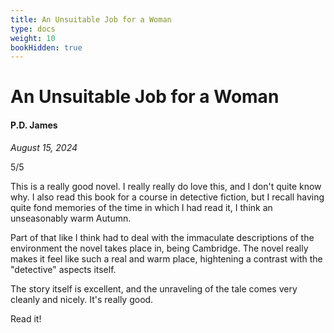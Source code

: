 ```yaml
---
title: An Unsuitable Job for a Woman
type: docs
weight: 10
bookHidden: true
---
```


# An Unsuitable Job for a Woman

#### P.D. James

*August 15, 2024*

5/5

This is a really good novel. I really really do love this, and I don't quite know why. I also read this book for a course in detective fiction, but I recall having quite fond memories of the time in which I had read it, I think an unseasonably warm Autumn.  

Part of that like I think had to deal with the immaculate descriptions of the environment the novel takes place in, being Cambridge. The novel really makes it feel like such a real and warm place, hightening a contrast with the "detective" aspects itself.  

The story itself is excellent, and the unraveling of the tale comes very cleanly and nicely. It's really good.  

Read it!
